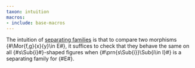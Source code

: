 ```yaml
---
taxon: intuition
macros:
- include: base-macros
---
```


The intuition of [separating families](frct-002G) is that to compare two morphisms {#\Mor{f,g}{x}{y}\in E#}, it suffices to check that they behave the same on all {#s\Sub{i}#}-shaped figures when {#\prn{s\Sub{i}}\Sub{i\in I}#} is a separating family for {#E#}.
